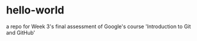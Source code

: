 # hello-world
a repo for Week 3's final assessment of Google's course 'Introduction to Git and GitHub' 
